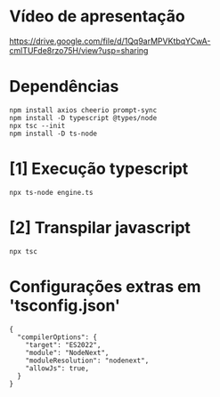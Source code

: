 

# Vídeo de apresentação
https://drive.google.com/file/d/1Qq9arMPVKtbqYCwA-cmlTUFde8rzo75H/view?usp=sharing

# Dependências
```
npm install axios cheerio prompt-sync
npm install -D typescript @types/node
npx tsc --init
npm install -D ts-node
```

# [1] Execução typescript
```npx ts-node engine.ts```

# [2] Transpilar javascript
```npx tsc```

# Configurações extras em 'tsconfig.json'
```
{
  "compilerOptions": {
    "target": "ES2022",
    "module": "NodeNext",
    "moduleResolution": "nodenext",
    "allowJs": true,
  }
}
```
